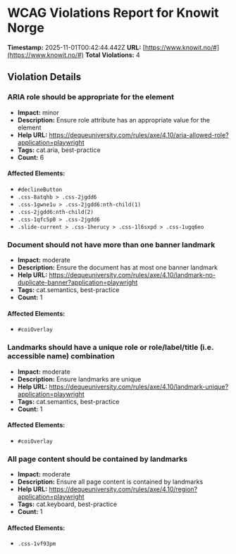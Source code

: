 # WCAG Violations Report for Knowit Norge

**Timestamp:** 2025-11-01T00:42:44.442Z
**URL:** [https://www.knowit.no/#](https://www.knowit.no/#)
**Total Violations:** 4

## Violation Details

### ARIA role should be appropriate for the element

- **Impact:** minor
- **Description:** Ensure role attribute has an appropriate value for the element
- **Help URL:** https://dequeuniversity.com/rules/axe/4.10/aria-allowed-role?application=playwright
- **Tags:** cat.aria, best-practice
- **Count:** 6

#### Affected Elements:

- `#declineButton`
- `.css-8atqhb > .css-2jgdd6`
- `.css-1gwne1u > .css-2jgdd6:nth-child(1)`
- `.css-2jgdd6:nth-child(2)`
- `.css-1qfc5p0 > .css-2jgdd6`
- `.slide-current > .css-1herucy > .css-1l6sxpd > .css-1ugq6eo`

### Document should not have more than one banner landmark

- **Impact:** moderate
- **Description:** Ensure the document has at most one banner landmark
- **Help URL:** https://dequeuniversity.com/rules/axe/4.10/landmark-no-duplicate-banner?application=playwright
- **Tags:** cat.semantics, best-practice
- **Count:** 1

#### Affected Elements:

- `#coiOverlay`

### Landmarks should have a unique role or role/label/title (i.e. accessible name) combination

- **Impact:** moderate
- **Description:** Ensure landmarks are unique
- **Help URL:** https://dequeuniversity.com/rules/axe/4.10/landmark-unique?application=playwright
- **Tags:** cat.semantics, best-practice
- **Count:** 1

#### Affected Elements:

- `#coiOverlay`

### All page content should be contained by landmarks

- **Impact:** moderate
- **Description:** Ensure all page content is contained by landmarks
- **Help URL:** https://dequeuniversity.com/rules/axe/4.10/region?application=playwright
- **Tags:** cat.keyboard, best-practice
- **Count:** 1

#### Affected Elements:

- `.css-1vf93pm`
